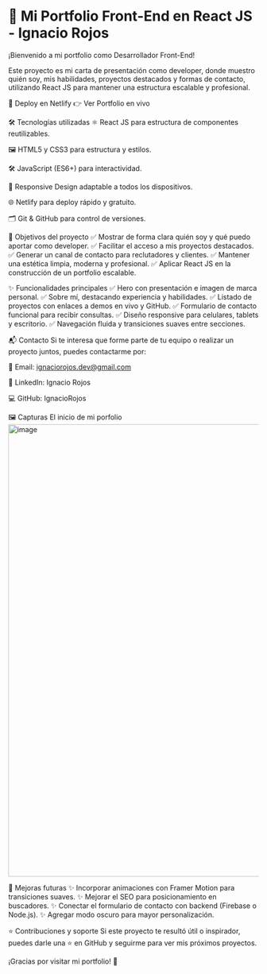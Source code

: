 # 🌟 Mi Portfolio Front-End en React JS - Ignacio Rojos
¡Bienvenido a mi portfolio como Desarrollador Front-End!

Este proyecto es mi carta de presentación como developer, donde muestro quién soy, mis habilidades, proyectos destacados y formas de contacto, utilizando React JS para mantener una estructura escalable y profesional.

🚀 Deploy en Netlify
👉 Ver Portfolio en vivo


🛠️ Tecnologías utilizadas
⚛️ React JS para estructura de componentes reutilizables.

🖼️ HTML5 y CSS3 para estructura y estilos.

🛠️ JavaScript (ES6+) para interactividad.

📱 Responsive Design adaptable a todos los dispositivos.

🌐 Netlify para deploy rápido y gratuito.

🗂️ Git & GitHub para control de versiones.

🎯 Objetivos del proyecto
✅ Mostrar de forma clara quién soy y qué puedo aportar como developer.
✅ Facilitar el acceso a mis proyectos destacados.
✅ Generar un canal de contacto para reclutadores y clientes.
✅ Mantener una estética limpia, moderna y profesional.
✅ Aplicar React JS en la construcción de un portfolio escalable.

✨ Funcionalidades principales
✅ Hero con presentación e imagen de marca personal.
✅ Sobre mí, destacando experiencia y habilidades.
✅ Listado de proyectos con enlaces a demos en vivo y GitHub.
✅ Formulario de contacto funcional para recibir consultas.
✅ Diseño responsive para celulares, tablets y escritorio.
✅ Navegación fluida y transiciones suaves entre secciones.

📬 Contacto
Si te interesa que forme parte de tu equipo o realizar un proyecto juntos, puedes contactarme por:

📧 Email: ignaciorojos.dev@gmail.com

💼 LinkedIn: Ignacio Rojos

💻 GitHub: IgnacioRojos

🖼️ Capturas
El inicio de mi porfolio <img width="1900" height="911" alt="image" src="https://github.com/user-attachments/assets/d6fc6957-49bb-411f-b8b0-70aabf823ca3" />

🔮 Mejoras futuras
✨ Incorporar animaciones con Framer Motion para transiciones suaves.
✨ Mejorar el SEO para posicionamiento en buscadores.
✨ Conectar el formulario de contacto con backend (Firebase o Node.js).
✨ Agregar modo oscuro para mayor personalización.

⭐ Contribuciones y soporte
Si este proyecto te resultó útil o inspirador, puedes darle una ⭐ en GitHub y seguirme para ver mis próximos proyectos.

¡Gracias por visitar mi portfolio! 🚀
